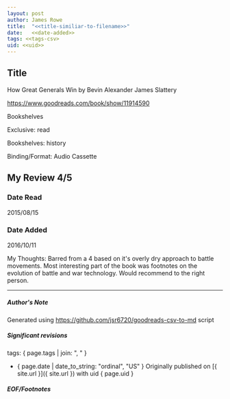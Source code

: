 ```yaml
---
layout: post
author: James Rowe
title:  "<<title-similiar-to-filename>>"
date:   <<date-added>>
tags: <<tags-csv>
uid: <<uid>>
---
```


<!-- highly dependent on how you personally use jekyll templates, and how you want this to show up -->

## Title

How Great Generals Win by Bevin Alexander
James Slattery 

https://www.goodreads.com/book/show/11914590

Bookshelves

Exclusive: read

Bookshelves: history

Binding/Format: Audio Cassette

## My Review 4/5

### Date Read
2015/08/15

### Date Added
2016/10/11

My Thoughts: Barred from a 4 based on it's overly dry approach to battle movements. Most interesting part of the book was footnotes on the evolution of battle and war technology. Would recommend to the right person.

---

##### Author's Note

Generated using https://github.com/jsr6720/goodreads-csv-to-md script

##### Significant revisions

tags: { page.tags | join: ", " } <!-- todo move this somewhere -->

- { page.date | date_to_string: "ordinal", "US" } Originally published on [{ site.url }]({ site.url }) with uid { page.uid }

##### EOF/Footnotes
